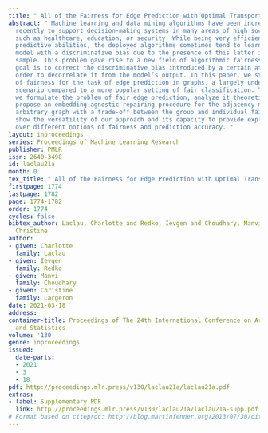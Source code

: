 ```yaml
---
title: " All of the Fairness for Edge Prediction with Optimal Transport "
abstract: " Machine learning and data mining algorithms have been increasingly used
  recently to support decision-making systems in many areas of high societal importance
  such as healthcare, education, or security. While being very efficient in their
  predictive abilities, the deployed algorithms sometimes tend to learn an inductive
  model with a discriminative bias due to the presence of this latter in the learning
  sample. This problem gave rise to a new field of algorithmic fairness where the
  goal is to correct the discriminative bias introduced by a certain attribute in
  order to decorrelate it from the model’s output. In this paper, we study the problem
  of fairness for the task of edge prediction in graphs, a largely underinvestigated
  scenario compared to a more popular setting of fair classification. To this end,
  we formulate the problem of fair edge prediction, analyze it theoretically, and
  propose an embedding-agnostic repairing procedure for the adjacency matrix of an
  arbitrary graph with a trade-off between the group and individual fairness. We experimentally
  show the versatility of our approach and its capacity to provide explicit control
  over different notions of fairness and prediction accuracy. "
layout: inproceedings
series: Proceedings of Machine Learning Research
publisher: PMLR
issn: 2640-3498
id: laclau21a
month: 0
tex_title: " All of the Fairness for Edge Prediction with Optimal Transport "
firstpage: 1774
lastpage: 1782
page: 1774-1782
order: 1774
cycles: false
bibtex_author: Laclau, Charlotte and Redko, Ievgen and Choudhary, Manvi and Largeron,
  Christine
author:
- given: Charlotte
  family: Laclau
- given: Ievgen
  family: Redko
- given: Manvi
  family: Choudhary
- given: Christine
  family: Largeron
date: 2021-03-18
address: 
container-title: Proceedings of The 24th International Conference on Artificial Intelligence
  and Statistics
volume: '130'
genre: inproceedings
issued:
  date-parts:
  - 2021
  - 3
  - 18
pdf: http://proceedings.mlr.press/v130/laclau21a/laclau21a.pdf
extras:
- label: Supplementary PDF
  link: http://proceedings.mlr.press/v130/laclau21a/laclau21a-supp.pdf
# Format based on citeproc: http://blog.martinfenner.org/2013/07/30/citeproc-yaml-for-bibliographies/
---
```

